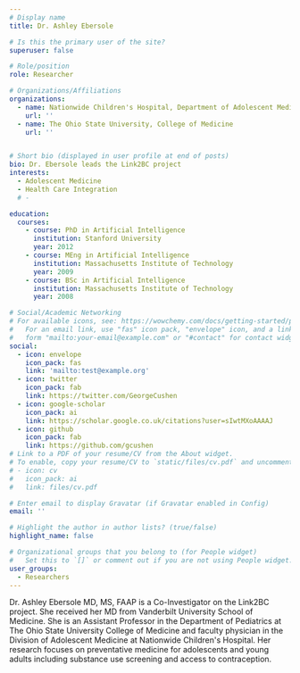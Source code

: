 ```yaml
---
# Display name
title: Dr. Ashley Ebersole

# Is this the primary user of the site?
superuser: false

# Role/position
role: Researcher

# Organizations/Affiliations
organizations:
  - name: Nationwide Children's Hospital, Department of Adolescent Medicine
    url: ''
  - name: The Ohio State University, College of Medicine
    url: ''


# Short bio (displayed in user profile at end of posts)
bio: Dr. Ebersole leads the Link2BC project
interests:
  - Adolescent Medicine
  - Health Care Integration 
  # - 

education:
  courses:
    - course: PhD in Artificial Intelligence
      institution: Stanford University
      year: 2012
    - course: MEng in Artificial Intelligence
      institution: Massachusetts Institute of Technology
      year: 2009
    - course: BSc in Artificial Intelligence
      institution: Massachusetts Institute of Technology
      year: 2008

# Social/Academic Networking
# For available icons, see: https://wowchemy.com/docs/getting-started/page-builder/#icons
#   For an email link, use "fas" icon pack, "envelope" icon, and a link in the
#   form "mailto:your-email@example.com" or "#contact" for contact widget.
social:
  - icon: envelope
    icon_pack: fas
    link: 'mailto:test@example.org'
  - icon: twitter
    icon_pack: fab
    link: https://twitter.com/GeorgeCushen
  - icon: google-scholar
    icon_pack: ai
    link: https://scholar.google.co.uk/citations?user=sIwtMXoAAAAJ
  - icon: github
    icon_pack: fab
    link: https://github.com/gcushen
# Link to a PDF of your resume/CV from the About widget.
# To enable, copy your resume/CV to `static/files/cv.pdf` and uncomment the lines below.
# - icon: cv
#   icon_pack: ai
#   link: files/cv.pdf

# Enter email to display Gravatar (if Gravatar enabled in Config)
email: ''

# Highlight the author in author lists? (true/false)
highlight_name: false

# Organizational groups that you belong to (for People widget)
#   Set this to `[]` or comment out if you are not using People widget.
user_groups:
  - Researchers
---
```


Dr. Ashley Ebersole MD, MS, FAAP is a Co-Investigator on the Link2BC project. She received her MD from Vanderbilt University School of Medicine. She is an Assistant Professor in the Department of Pediatrics at The Ohio State University College of Medicine and faculty physician in the Division of Adolescent Medicine at Nationwide Children's Hospital. Her research focuses on preventative medicine for adolescents and young adults including substance use screening and access to contraception.